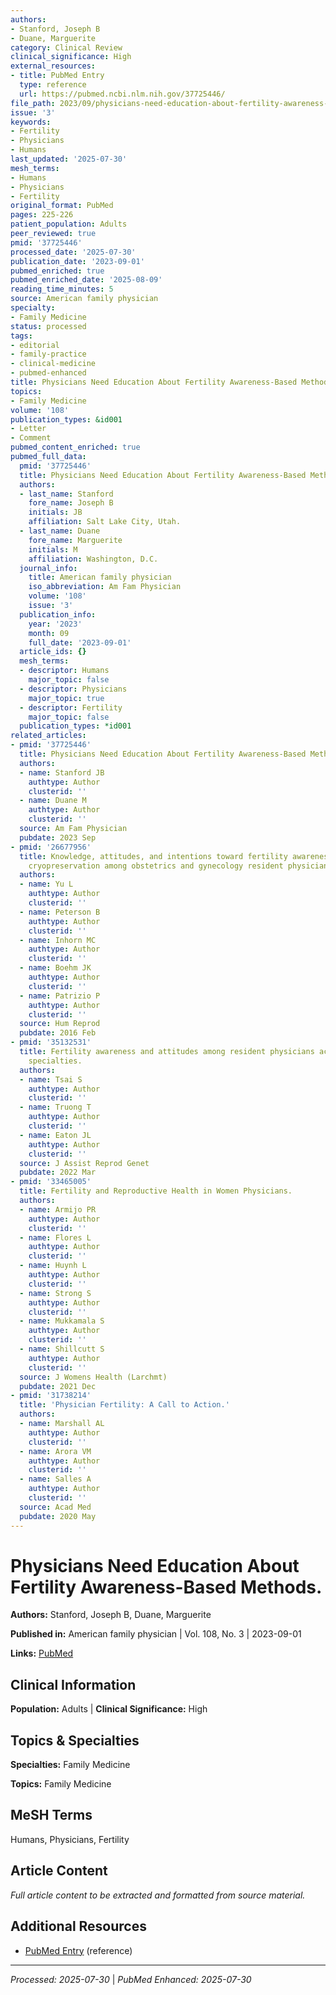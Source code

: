```yaml
---
authors:
- Stanford, Joseph B
- Duane, Marguerite
category: Clinical Review
clinical_significance: High
external_resources:
- title: PubMed Entry
  type: reference
  url: https://pubmed.ncbi.nlm.nih.gov/37725446/
file_path: 2023/09/physicians-need-education-about-fertility-awareness-based-me.md
issue: '3'
keywords:
- Fertility
- Physicians
- Humans
last_updated: '2025-07-30'
mesh_terms:
- Humans
- Physicians
- Fertility
original_format: PubMed
pages: 225-226
patient_population: Adults
peer_reviewed: true
pmid: '37725446'
processed_date: '2025-07-30'
publication_date: '2023-09-01'
pubmed_enriched: true
pubmed_enriched_date: '2025-08-09'
reading_time_minutes: 5
source: American family physician
specialty:
- Family Medicine
status: processed
tags:
- editorial
- family-practice
- clinical-medicine
- pubmed-enhanced
title: Physicians Need Education About Fertility Awareness-Based Methods.
topics:
- Family Medicine
volume: '108'
publication_types: &id001
- Letter
- Comment
pubmed_content_enriched: true
pubmed_full_data:
  pmid: '37725446'
  title: Physicians Need Education About Fertility Awareness-Based Methods.
  authors:
  - last_name: Stanford
    fore_name: Joseph B
    initials: JB
    affiliation: Salt Lake City, Utah.
  - last_name: Duane
    fore_name: Marguerite
    initials: M
    affiliation: Washington, D.C.
  journal_info:
    title: American family physician
    iso_abbreviation: Am Fam Physician
    volume: '108'
    issue: '3'
  publication_info:
    year: '2023'
    month: 09
    full_date: '2023-09-01'
  article_ids: {}
  mesh_terms:
  - descriptor: Humans
    major_topic: false
  - descriptor: Physicians
    major_topic: true
  - descriptor: Fertility
    major_topic: false
  publication_types: *id001
related_articles:
- pmid: '37725446'
  title: Physicians Need Education About Fertility Awareness-Based Methods.
  authors:
  - name: Stanford JB
    authtype: Author
    clusterid: ''
  - name: Duane M
    authtype: Author
    clusterid: ''
  source: Am Fam Physician
  pubdate: 2023 Sep
- pmid: '26677956'
  title: Knowledge, attitudes, and intentions toward fertility awareness and oocyte
    cryopreservation among obstetrics and gynecology resident physicians.
  authors:
  - name: Yu L
    authtype: Author
    clusterid: ''
  - name: Peterson B
    authtype: Author
    clusterid: ''
  - name: Inhorn MC
    authtype: Author
    clusterid: ''
  - name: Boehm JK
    authtype: Author
    clusterid: ''
  - name: Patrizio P
    authtype: Author
    clusterid: ''
  source: Hum Reprod
  pubdate: 2016 Feb
- pmid: '35132531'
  title: Fertility awareness and attitudes among resident physicians across different
    specialties.
  authors:
  - name: Tsai S
    authtype: Author
    clusterid: ''
  - name: Truong T
    authtype: Author
    clusterid: ''
  - name: Eaton JL
    authtype: Author
    clusterid: ''
  source: J Assist Reprod Genet
  pubdate: 2022 Mar
- pmid: '33465005'
  title: Fertility and Reproductive Health in Women Physicians.
  authors:
  - name: Armijo PR
    authtype: Author
    clusterid: ''
  - name: Flores L
    authtype: Author
    clusterid: ''
  - name: Huynh L
    authtype: Author
    clusterid: ''
  - name: Strong S
    authtype: Author
    clusterid: ''
  - name: Mukkamala S
    authtype: Author
    clusterid: ''
  - name: Shillcutt S
    authtype: Author
    clusterid: ''
  source: J Womens Health (Larchmt)
  pubdate: 2021 Dec
- pmid: '31738214'
  title: 'Physician Fertility: A Call to Action.'
  authors:
  - name: Marshall AL
    authtype: Author
    clusterid: ''
  - name: Arora VM
    authtype: Author
    clusterid: ''
  - name: Salles A
    authtype: Author
    clusterid: ''
  source: Acad Med
  pubdate: 2020 May
---
```


# Physicians Need Education About Fertility Awareness-Based Methods.

**Authors:** Stanford, Joseph B, Duane, Marguerite

**Published in:** American family physician | Vol. 108, No. 3 | 2023-09-01

**Links:** [PubMed](https://pubmed.ncbi.nlm.nih.gov/37725446/)

## Clinical Information

**Population:** Adults | **Clinical Significance:** High

## Topics & Specialties

**Specialties:** Family Medicine

**Topics:** Family Medicine

## MeSH Terms

Humans, Physicians, Fertility

## Article Content

*Full article content to be extracted and formatted from source material.*

## Additional Resources

- [PubMed Entry](https://pubmed.ncbi.nlm.nih.gov/37725446/) (reference)

---

*Processed: 2025-07-30* | *PubMed Enhanced: 2025-07-30*
